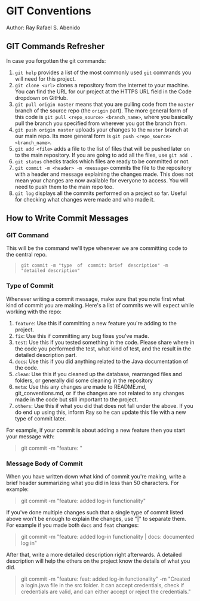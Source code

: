 # GIT Conventions
Author: Ray Rafael S. Abenido
## GIT Commands Refresher
In case you forgotten the git commands:

1. `git help` provides a list of the most commonly used `git` commands you will need for this project.
2. `git clone <url>` clones a repository from the internet to your machine. You can find the URL for our project at the HTTPS URL field in the Code dropdown on GitHub.
3. `git pull origin master` means that you are pulling code from the `master` branch of the source repo (the `origin` part). The more general form of this code is `git pull <repo_source> <branch_name>`, where you basically pull the branch you specified from wherever you got the branch from.
4. `git push origin master` uploads your changes to the `master` branch at our main repo. Its more general form is `git push <repo_source> <branch_name>`.
5. `git add <file>` adds a file to the list of files that will be pushed later on to the main repository. If you are going to add all the files, use `git add .`
6. `git status` checks tracks which files are ready to be committed or not.
7. `git commit -m <header> -m <message>` commits the file to the repository with a header and message explaining the changes made. This does not mean your changes are now available for everyone to access. You will need to push them to the main repo too.
8. `git log` displays all the commits performed on a project so far. Useful for checking what changes were made and who made it.

## How to Write Commit Messages
### GIT Command
This will be the command we'll type whenever we are committing code to the central repo.
> `git commit -m "type  of  commit: brief  description" -m "detailed description"`

### Type of Commit
Whenever writing a commit message, make sure that you note first what kind of commit you are making. Here's a list of commits we will expect while working with the repo:
1. `feature`: Use this if committing a new feature you're adding to the project.
2. `fix`: Use this if committing any bug fixes you've made.
3. `test`:  Use this if you tested something in the code. Please share where in the code you performed the test, what kind of test, and the result in the detailed description part.
4. `docs`: Use this if you did anything related to the Java documentation of the code.
5. `clean`: Use this if you cleaned up the database, rearranged files and folders, or generally did some cleaning in the repository
6. `meta`: Use this any changes are made to README.md, git_conventions.md, or if the changes are not related to any changes made in the code but still important to the project.
6. `others`: Use this if what you did that does not fall under the above. If you do end up using this, inform Ray so he can update this file with a new type of commit later.

For example, if your commit is about adding a new feature then you start your message with:
> git commit -m "feature: "

### Message Body of Commit
When you have written down what kind of commit you're making, write a brief header summarizing what you did in less than 50 characters. For example:
> git commit -m "feature: added log-in functionality"

If you've done multiple changes such that a single type of commit listed above won't be enough to explain the changes, use "|" to separate them. For example if you made both `docs` and `feat` changes:
> git commit -m "feature: added log-in functionality | docs: documented log in"

After that, write a more detailed description right afterwards. A detailed description will help the others on the project know the details of what you did.
> git commit -m "feature: feat: added log-in functionality" -m "Created a login.java file in the src folder. It can accept credentials, check if credentials are valid, and can either accept or reject the credentials."